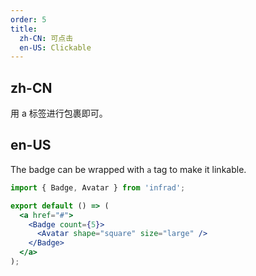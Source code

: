 ```yaml
---
order: 5
title:
  zh-CN: 可点击
  en-US: Clickable
---
```


## zh-CN

用 a 标签进行包裹即可。

## en-US

The badge can be wrapped with `a` tag to make it linkable.

```jsx
import { Badge, Avatar } from 'infrad';

export default () => (
  <a href="#">
    <Badge count={5}>
      <Avatar shape="square" size="large" />
    </Badge>
  </a>
);
```
